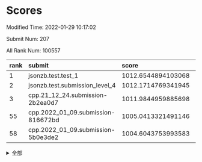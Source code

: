 # Scores

Modified Time: 2022-01-29 10:17:02

Submit Num: 207

All Rank Num: 100557

| rank |               submit               |       score        |       sigma        | pk_num |
| :--- | :--------------------------------- | :----------------- | :----------------- | :----- |
| 1    | jsonzb.test.test_1                 | 1012.6544894103068 | 0.7923505796715525 | 1946   |
| 2    | jsonzb.test.submission_level_4     | 1012.1714769341945 | 0.7819616700148725 | 1946   |
| 3    | cpp.21_12_24.submission-2b2ea0d7   | 1011.9844959885698 | 0.75949856530082   | 1936   |
| 55   | cpp.2022_01_09.submission-816672bd | 1005.0413321491146 | 0.7221858472847812 | 1947   |
| 58   | cpp.2022_01_09.submission-5b0e3de2 | 1004.6043753993583 | 0.7059224500731915 | 1944   |


<details>
<summary>全部</summary>

| rank |                 submit                 |       score        |       sigma        | pk_num |
| :--- | :------------------------------------- | :----------------- | :----------------- | :----- |
| 1    | jsonzb.test.test_1                     | 1012.6544894103068 | 0.7923505796715525 | 1946   |
| 2    | jsonzb.test.submission_level_4         | 1012.1714769341945 | 0.7819616700148725 | 1946   |
| 3    | cpp.21_12_24.submission-2b2ea0d7       | 1011.9844959885698 | 0.75949856530082   | 1936   |
| 4    | gobigger.level_3.submission_level_3_6  | 1011.337584109929  | 0.7769350094088463 | 1945   |
| 5    | gobigger.level_3.submission_level_3_24 | 1011.252643796684  | 0.7683050606818703 | 1944   |
| 6    | gobigger.level_3.submission_level_3_19 | 1011.2262740353361 | 0.7663898012415244 | 1948   |
| 7    | gobigger.level_3.submission_level_3_49 | 1011.0473077694708 | 0.7715239618556728 | 1947   |
| 8    | gobigger.level_3.submission_level_3_2  | 1010.8140094627499 | 0.7631097942253173 | 1944   |
| 9    | gobigger.level_3.submission_level_3_12 | 1010.6800292714465 | 0.7436892741396964 | 1937   |
| 10   | gobigger.level_3.submission_level_3_18 | 1010.5576746935976 | 0.7761318614280741 | 1943   |
| 11   | gobigger.level_3.submission_level_3_46 | 1010.1987602705171 | 0.763063096492125  | 1942   |
| 12   | gobigger.level_3.submission_level_3_0  | 1010.1973008786639 | 0.7558870203573044 | 1945   |
| 13   | gobigger.level_3.submission_level_3_17 | 1010.1604325741424 | 0.7664642342367677 | 1941   |
| 14   | gobigger.level_3.submission_level_3_37 | 1010.1598032495396 | 0.7477151087784716 | 1939   |
| 15   | gobigger.level_3.submission_level_3_34 | 1010.1303921555918 | 0.7500942397900955 | 1941   |
| 16   | gobigger.level_3.submission_level_3_45 | 1010.104502412637  | 0.7858450692811118 | 1938   |
| 17   | gobigger.level_3.submission_level_3_4  | 1010.0848814836887 | 0.758661157585616  | 1946   |
| 18   | gobigger.level_3.submission_level_3_40 | 1010.0365708667626 | 0.7629177690782064 | 1945   |
| 19   | gobigger.level_3.submission_level_3_32 | 1010.0269702775995 | 0.757937963799354  | 1941   |
| 20   | gobigger.level_3.submission_level_3_41 | 1010.0242154166444 | 0.7654031067076679 | 1948   |
| 21   | gobigger.level_3.submission_level_3_7  | 1009.9891227587233 | 0.7634518533856921 | 1946   |
| 22   | gobigger.level_3.submission_level_3_38 | 1009.9731306850996 | 0.7792689444809375 | 1941   |
| 23   | gobigger.level_3.submission_level_3_1  | 1009.9155831788551 | 0.763543394603775  | 1941   |
| 24   | gobigger.level_3.submission_level_3_33 | 1009.8884145864777 | 0.7557402520691228 | 1945   |
| 25   | gobigger.level_3.submission_level_3_23 | 1009.8710446063199 | 0.7497582064992198 | 1946   |
| 26   | gobigger.level_3.submission_level_3_14 | 1009.8696164680557 | 0.7466357960979784 | 1937   |
| 27   | gobigger.level_3.submission_level_3_44 | 1009.8454448328398 | 0.7588609189425194 | 1947   |
| 28   | gobigger.level_3.submission_level_3_29 | 1009.7750714415521 | 0.7551917143886497 | 1938   |
| 29   | gobigger.level_3.submission_level_3_9  | 1009.7748727863656 | 0.7456860501706025 | 1939   |
| 30   | gobigger.level_3.submission_level_3_36 | 1009.6922044715202 | 0.7504575980026986 | 1941   |
| 31   | gobigger.level_3.submission_level_3_47 | 1009.6167025481815 | 0.7478049361924949 | 1945   |
| 32   | gobigger.level_3.submission_level_3_11 | 1009.5699937003058 | 0.7514934008850116 | 1950   |
| 33   | gobigger.level_3.submission_level_3_26 | 1009.5660506094907 | 0.762853955353864  | 1941   |
| 34   | gobigger.level_3.submission_level_3_13 | 1009.5377706884324 | 0.7435949999774635 | 1943   |
| 35   | gobigger.level_3.submission_level_3_5  | 1009.5307012217818 | 0.7441833850968224 | 1946   |
| 36   | gobigger.level_3.submission_level_3_39 | 1009.4834635328702 | 0.7532190480803042 | 1942   |
| 37   | gobigger.level_3.submission_level_3_8  | 1009.4509904781746 | 0.764236796592253  | 1941   |
| 38   | gobigger.level_3.submission_level_3_42 | 1009.4326158335664 | 0.7594306739726915 | 1941   |
| 39   | gobigger.level_3.submission_level_3_10 | 1009.4266759495628 | 0.7501570102442814 | 1944   |
| 40   | gobigger.level_3.submission_level_3_15 | 1009.4003264576841 | 0.7414555275002221 | 1946   |
| 41   | gobigger.level_3.submission_level_3_25 | 1009.3782161148749 | 0.7727847445264793 | 1947   |
| 42   | gobigger.level_3.submission_level_3_21 | 1009.3126390148176 | 0.7715512037596741 | 1937   |
| 43   | gobigger.level_3.submission_level_3_30 | 1009.2792030927283 | 0.7563907986254272 | 1941   |
| 44   | gobigger.level_3.submission_level_3_3  | 1009.2335668398144 | 0.736315154402893  | 1941   |
| 45   | gobigger.level_3.submission_level_3_22 | 1009.1323246391752 | 0.7525772948821415 | 1948   |
| 46   | gobigger.level_3.submission_level_3_16 | 1009.1037680332358 | 0.7428665632404083 | 1940   |
| 47   | gobigger.level_3.submission_level_3_43 | 1009.0150651861713 | 0.7562072497879726 | 1943   |
| 48   | gobigger.level_3.submission_level_3_35 | 1008.9996292675364 | 0.7399198527765298 | 1943   |
| 49   | gobigger.level_3.submission_level_3_48 | 1008.7651225977628 | 0.741183027684124  | 1942   |
| 50   | gobigger.level_3.submission_level_3_20 | 1008.7341301606908 | 0.7598489736116668 | 1944   |
| 51   | gobigger.level_3.submission_level_3_28 | 1008.7217607277262 | 0.7325356787870854 | 1941   |
| 52   | gobigger.level_3.submission_level_3_27 | 1008.6529031303443 | 0.7481229093467411 | 1945   |
| 53   | gobigger.level_3.submission_level_3_31 | 1008.4116237221325 | 0.7413446944453728 | 1945   |
| 54   | gobigger.level_1.submission_level_1_36 | 1005.1730493861252 | 0.7228412889602867 | 1947   |
| 55   | cpp.2022_01_09.submission-816672bd     | 1005.0413321491146 | 0.7221858472847812 | 1947   |
| 56   | gobigger.level_1.submission_level_1_5  | 1005.0203083720685 | 0.7309762667052883 | 1942   |
| 57   | gobigger.level_1.submission_level_1_6  | 1004.6153546941482 | 0.7166847189480948 | 1945   |
| 58   | cpp.2022_01_09.submission-5b0e3de2     | 1004.6043753993583 | 0.7059224500731915 | 1944   |
| 59   | gobigger.level_1.submission_level_1_27 | 1004.5978779574625 | 0.7156915770200072 | 1945   |
| 60   | gobigger.level_1.submission_level_1_44 | 1004.5758532136072 | 0.7125612700249744 | 1937   |
| 61   | gobigger.level_1.submission_level_1_33 | 1004.3715009808603 | 0.7243228347572942 | 1942   |
| 62   | gobigger.level_1.submission_level_1_14 | 1004.0286215637692 | 0.7303923549072626 | 1943   |
| 63   | gobigger.level_1.submission_level_1_19 | 1003.9827696424613 | 0.7131716945636093 | 1942   |
| 64   | gobigger.level_1.submission_level_1_46 | 1003.9529786270118 | 0.7102466508664221 | 1946   |
| 65   | gobigger.level_1.submission_level_1_20 | 1003.8958064322062 | 0.7202370748738168 | 1942   |
| 66   | gobigger.level_1.submission_level_1_32 | 1003.8861238426911 | 0.7171451358640757 | 1943   |
| 67   | gobigger.level_1.submission_level_1_0  | 1003.8224499596981 | 0.719259944328808  | 1943   |
| 68   | gobigger.level_1.submission_level_1_2  | 1003.8176892228671 | 0.7195649801397583 | 1946   |
| 69   | gobigger.level_1.submission_level_1_16 | 1003.816015590349  | 0.7134361936643939 | 1945   |
| 70   | gobigger.level_1.submission_level_1_9  | 1003.798260244254  | 0.7103773872527899 | 1942   |
| 71   | gobigger.level_1.submission_level_1_21 | 1003.7831206747774 | 0.7336833681403679 | 1950   |
| 72   | gobigger.level_1.submission_level_1_13 | 1003.775931882273  | 0.7115446699950841 | 1939   |
| 73   | gobigger.level_1.submission_level_1_15 | 1003.7033438243712 | 0.70966227335793   | 1946   |
| 74   | gobigger.level_1.submission_level_1_43 | 1003.6644014467654 | 0.7119257420838172 | 1945   |
| 75   | gobigger.level_1.submission_level_1_34 | 1003.6534097663452 | 0.7052797568671887 | 1945   |
| 76   | gobigger.level_1.submission_level_1_26 | 1003.4652502722978 | 0.7112784862532284 | 1948   |
| 77   | gobigger.level_1.submission_level_1_12 | 1003.3965475828498 | 0.7138291955278645 | 1946   |
| 78   | gobigger.level_1.submission_level_1_17 | 1003.3911980607866 | 0.7101246085717344 | 1944   |
| 79   | gobigger.level_1.submission_level_1_24 | 1003.3040484599027 | 0.7175860039963894 | 1946   |
| 80   | gobigger.level_1.submission_level_1_25 | 1003.2146778162671 | 0.717018899203852  | 1939   |
| 81   | gobigger.level_1.submission_level_1_11 | 1003.2048355174711 | 0.7081050603061293 | 1942   |
| 82   | gobigger.level_1.submission_level_1_10 | 1003.1750355227496 | 0.7116616630516515 | 1940   |
| 83   | gobigger.level_1.submission_level_1_22 | 1003.1749938052008 | 0.7086776490169922 | 1949   |
| 84   | gobigger.level_1.submission_level_1_29 | 1003.1546480647611 | 0.7128456613442078 | 1942   |
| 85   | gobigger.level_1.submission_level_1_42 | 1003.1126337686107 | 0.7116206183315582 | 1947   |
| 86   | gobigger.level_1.submission_level_1_35 | 1003.0492876793338 | 0.7046263230122819 | 1948   |
| 87   | gobigger.level_1.submission_level_1_39 | 1003.027162811923  | 0.70890781850011   | 1941   |
| 88   | gobigger.level_1.submission_level_1_18 | 1002.9737685797289 | 0.7067450696787536 | 1941   |
| 89   | gobigger.level_1.submission_level_1_47 | 1002.9325247108899 | 0.714579769150533  | 1941   |
| 90   | gobigger.level_1.submission_level_1_30 | 1002.9230755152001 | 0.717304945356555  | 1940   |
| 91   | gobigger.level_1.submission_level_1_37 | 1002.8954603358181 | 0.7059315414051748 | 1948   |
| 92   | gobigger.level_1.submission_level_1_1  | 1002.8696015903088 | 0.7067312109670434 | 1938   |
| 93   | gobigger.level_1.submission_level_1_48 | 1002.8688383216594 | 0.7266024834568912 | 1941   |
| 94   | gobigger.level_1.submission_level_1_4  | 1002.8195188104672 | 0.7086913562322722 | 1948   |
| 95   | gobigger.level_1.submission_level_1_38 | 1002.8031598704342 | 0.7068407979207314 | 1940   |
| 96   | gobigger.level_1.submission_level_1_28 | 1002.7810618351109 | 0.7122221493534593 | 1947   |
| 97   | gobigger.level_1.submission_level_1_41 | 1002.6532910737536 | 0.7175386781220169 | 1938   |
| 98   | gobigger.level_1.submission_level_1_40 | 1002.5759133654943 | 0.7233265075592807 | 1944   |
| 99   | gobigger.level_1.submission_level_1_45 | 1002.5286109450615 | 0.7138728675917073 | 1941   |
| 100  | gobigger.level_1.submission_level_1_49 | 1002.433418683523  | 0.7139407990329013 | 1948   |
| 101  | gobigger.level_1.submission_level_1_8  | 1002.341676851124  | 0.7143886562669707 | 1947   |
| 102  | gobigger.level_1.submission_level_1_3  | 1002.3385147228016 | 0.712922524924787  | 1943   |
| 103  | gobigger.level_1.submission_level_1_7  | 1001.7774422535042 | 0.7132227693825042 | 1939   |
| 104  | gobigger.level_1.submission_level_1_31 | 1001.6726557483394 | 0.7139607315770516 | 1944   |
| 105  | gobigger.level_1.submission_level_1_23 | 1001.5458291965379 | 0.6996994976737994 | 1941   |
| 106  | gobigger.random.submission_random_31   | 998.1896233353854  | 0.705586129345681  | 1946   |
| 107  | gobigger.random.submission_random_35   | 997.193936643203   | 0.7048066975812998 | 1939   |
| 108  | gobigger.random.submission_random_29   | 997.1036866254495  | 0.7201306233369974 | 1942   |
| 109  | gobigger.random.submission_random_22   | 997.0420411718552  | 0.7137185183828231 | 1944   |
| 110  | gobigger.random.submission_random_40   | 997.0178666127414  | 0.7201585905783825 | 1944   |
| 111  | gobigger.random.submission_random_15   | 996.9276075521681  | 0.7153203527001545 | 1944   |
| 112  | gobigger.random.submission_random_37   | 996.7989474101506  | 0.7071884447009824 | 1945   |
| 113  | gobigger.random.submission_random_0    | 996.7837347447249  | 0.7111301374027214 | 1942   |
| 114  | gobigger.random.submission_random_10   | 996.7149801501124  | 0.7209753816645942 | 1950   |
| 115  | gobigger.random.submission_random_38   | 996.6876873570699  | 0.6978340457308848 | 1941   |
| 116  | gobigger.random.submission_random_6    | 996.5033027503393  | 0.7190480908060941 | 1943   |
| 117  | gobigger.random.submission_random_16   | 996.4460573034252  | 0.7212235306907329 | 1945   |
| 118  | gobigger.random.submission_random_47   | 996.414626097044   | 0.7108259584485811 | 1940   |
| 119  | gobigger.random.submission_random_41   | 996.2440835723597  | 0.7236682283198844 | 1940   |
| 120  | gobigger.random.submission_random_49   | 996.1863407712333  | 0.7008661351320774 | 1942   |
| 121  | gobigger.random.submission_random_11   | 996.1843057184277  | 0.7130747147307992 | 1944   |
| 122  | gobigger.random.submission_random_14   | 996.1837904629764  | 0.7072999611913693 | 1945   |
| 123  | gobigger.random.submission_random_17   | 996.0707055723665  | 0.6999263917131783 | 1942   |
| 124  | gobigger.random.submission_random_7    | 996.0142451190826  | 0.710555085313745  | 1942   |
| 125  | gobigger.random.submission_random_8    | 996.0052919452021  | 0.7155657576458864 | 1939   |
| 126  | gobigger.random.submission_random_44   | 996.0043508783624  | 0.7208323118825165 | 1944   |
| 127  | gobigger.random.submission_random_45   | 995.979462128271   | 0.6969218039451115 | 1941   |
| 128  | gobigger.random.submission_random_48   | 995.9713314423408  | 0.6993465049359625 | 1945   |
| 129  | gobigger.random.submission_random_30   | 995.9681329230849  | 0.7185327710751334 | 1944   |
| 130  | gobigger.random.submission_random_19   | 995.9533804062156  | 0.7160907172329158 | 1945   |
| 131  | gobigger.random.submission_random_23   | 995.920223865769   | 0.7165121851550549 | 1945   |
| 132  | gobigger.random.submission_random_18   | 995.896713570796   | 0.7098355955598311 | 1940   |
| 133  | gobigger.random.submission_random_21   | 995.8936150081543  | 0.7131200382800483 | 1943   |
| 134  | gobigger.random.submission_random_3    | 995.8613726323229  | 0.7029635232944038 | 1942   |
| 135  | gobigger.random.submission_random_36   | 995.7566131368712  | 0.7086059934267657 | 1943   |
| 136  | gobigger.random.submission_random_33   | 995.7259917617126  | 0.7230422158020684 | 1941   |
| 137  | gobigger.random.submission_random_39   | 995.7072126002178  | 0.7024476509983167 | 1943   |
| 138  | gobigger.random.submission_random_2    | 995.6919743788059  | 0.7050146679019161 | 1941   |
| 139  | gobigger.random.submission_random_32   | 995.680407062876   | 0.7324248084084658 | 1946   |
| 140  | gobigger.random.submission_random_9    | 995.6798318890211  | 0.7091951531844881 | 1942   |
| 141  | gobigger.random.submission_random_43   | 995.6643450359381  | 0.7073776774358064 | 1942   |
| 142  | gobigger.random.submission_random_4    | 995.5691841349677  | 0.7195370082933196 | 1946   |
| 143  | gobigger.random.submission_random_42   | 995.5122574650553  | 0.730890176798811  | 1940   |
| 144  | gobigger.random.submission_random_13   | 995.492137216966   | 0.7278700479784347 | 1940   |
| 145  | gobigger.random.submission_random_34   | 995.4857953095785  | 0.7049813667444561 | 1944   |
| 146  | gobigger.random.submission_random_46   | 995.4779046233073  | 0.7160523638355604 | 1942   |
| 147  | gobigger.random.submission_random_12   | 995.4594550333493  | 0.7123838840217167 | 1945   |
| 148  | gobigger.random.submission_random_20   | 995.4271333177427  | 0.7094038936440076 | 1946   |
| 149  | gobigger.random.submission_random_28   | 995.3935726471286  | 0.7112989435310901 | 1939   |
| 150  | gobigger.random.submission_random_24   | 995.3294612858351  | 0.7115335317069879 | 1939   |
| 151  | gobigger.random.submission_random_25   | 995.2150031958745  | 0.708601479576455  | 1942   |
| 152  | gobigger.random.submission_random_27   | 995.1394318558474  | 0.7101015112896101 | 1946   |
| 153  | gobigger.random.submission_random_26   | 994.8550199731402  | 0.7165434585454031 | 1941   |
| 154  | gobigger.random.submission_random_5    | 994.5357767286127  | 0.7042942136405526 | 1946   |
| 155  | gobigger.level_2.submission_level_2_12 | 994.5309189857024  | 0.7490746097034032 | 1942   |
| 156  | gobigger.level_2.submission_level_2_46 | 994.1611082057343  | 0.7175718288758007 | 1943   |
| 157  | gobigger.random.submission_random_1    | 993.7635169758786  | 0.7161079449590774 | 1945   |
| 158  | gobigger.level_2.submission_level_2_3  | 993.5508389277226  | 0.7376019525269042 | 1942   |
| 159  | gobigger.level_2.submission_level_2_36 | 993.3803761962009  | 0.7355171334954265 | 1944   |
| 160  | gobigger.level_2.submission_level_2_17 | 993.3359378606352  | 0.7252087053298608 | 1945   |
| 161  | gobigger.level_2.submission_level_2_0  | 993.0929795061918  | 0.7406694821781804 | 1944   |
| 162  | gobigger.level_2.submission_level_2_19 | 992.9993605293014  | 0.727977788014467  | 1945   |
| 163  | gobigger.level_2.submission_level_2_42 | 992.9575598727764  | 0.7556663561816104 | 1946   |
| 164  | gobigger.level_2.submission_level_2_31 | 992.849994347298   | 0.7334661675194378 | 1944   |
| 165  | gobigger.level_2.submission_level_2_41 | 992.7928439480612  | 0.7385765234266299 | 1945   |
| 166  | gobigger.level_2.submission_level_2_1  | 992.7638471678938  | 0.7295333860912483 | 1945   |
| 167  | gobigger.level_2.submission_level_2_27 | 992.7627941629398  | 0.7389818804041735 | 1944   |
| 168  | gobigger.level_2.submission_level_2_4  | 992.6916815697545  | 0.7549703044469075 | 1940   |
| 169  | gobigger.level_2.submission_level_2_40 | 992.5569710116051  | 0.756896651961201  | 1937   |
| 170  | gobigger.level_2.submission_level_2_37 | 992.524337614258   | 0.740154584845552  | 1944   |
| 171  | gobigger.level_2.submission_level_2_9  | 992.5148821854233  | 0.7395306183311746 | 1941   |
| 172  | gobigger.level_2.submission_level_2_30 | 992.4938909571224  | 0.7513156647043547 | 1945   |
| 173  | gobigger.level_2.submission_level_2_14 | 992.3953854864969  | 0.7371797585969908 | 1940   |
| 174  | gobigger.level_2.submission_level_2_48 | 992.3781656689538  | 0.7337043069194659 | 1942   |
| 175  | gobigger.level_2.submission_level_2_6  | 992.1809015835744  | 0.7490085302365832 | 1942   |
| 176  | gobigger.level_2.submission_level_2_25 | 992.1143039562227  | 0.7546698988906988 | 1944   |
| 177  | gobigger.level_2.submission_level_2_16 | 992.0188958785144  | 0.7475843002907809 | 1941   |
| 178  | gobigger.level_2.submission_level_2_11 | 991.9968388551596  | 0.769806623164804  | 1940   |
| 179  | gobigger.level_2.submission_level_2_33 | 991.9928465895551  | 0.7559805857700538 | 1946   |
| 180  | gobigger.level_2.submission_level_2_24 | 991.9803111770145  | 0.7496512206067547 | 1942   |
| 181  | gobigger.level_2.submission_level_2_5  | 991.9455449292919  | 0.7562187635682733 | 1944   |
| 182  | gobigger.level_2.submission_level_2_26 | 991.9318390349972  | 0.7451421644599423 | 1946   |
| 183  | gobigger.level_2.submission_level_2_35 | 991.8833351448936  | 0.7522273286569113 | 1947   |
| 184  | gobigger.level_2.submission_level_2_15 | 991.8819898176295  | 0.7487262754114882 | 1938   |
| 185  | gobigger.level_2.submission_level_2_20 | 991.8123723727813  | 0.7526108977103362 | 1938   |
| 186  | gobigger.level_2.submission_level_2_8  | 991.7803592649302  | 0.7614191517733245 | 1943   |
| 187  | gobigger.level_2.submission_level_2_10 | 991.767213351896   | 0.7518015471164291 | 1942   |
| 188  | gobigger.level_2.submission_level_2_47 | 991.708119941855   | 0.7301568518993773 | 1941   |
| 189  | gobigger.level_2.submission_level_2_13 | 991.7070211400999  | 0.7450419120518998 | 1944   |
| 190  | gobigger.level_2.submission_level_2_39 | 991.6738785860831  | 0.7399719960702111 | 1940   |
| 191  | gobigger.level_2.submission_level_2_23 | 991.6018959998265  | 0.7404049309367718 | 1943   |
| 192  | gobigger.level_2.submission_level_2_29 | 991.5867590631517  | 0.7473279578572883 | 1945   |
| 193  | gobigger.level_2.submission_level_2_32 | 991.3906650138775  | 0.7614510450188778 | 1946   |
| 194  | gobigger.level_2.submission_level_2_28 | 991.3717374744691  | 0.7380089577190081 | 1942   |
| 195  | gobigger.level_2.submission_level_2_21 | 991.3215369557639  | 0.7655599303462658 | 1944   |
| 196  | gobigger.level_2.submission_level_2_44 | 991.2568949889297  | 0.7304971888982507 | 1941   |
| 197  | gobigger.level_2.submission_level_2_18 | 991.03620010008    | 0.7550011935012383 | 1939   |
| 198  | gobigger.level_2.submission_level_2_49 | 991.0356278608559  | 0.7625312931156146 | 1949   |
| 199  | gobigger.level_2.submission_level_2_7  | 991.0085480140945  | 0.7418306355565664 | 1947   |
| 200  | gobigger.level_2.submission_level_2_22 | 990.9566533438328  | 0.7520857365511308 | 1939   |
| 201  | gobigger.level_2.submission_level_2_45 | 990.9215175966146  | 0.7478321312592208 | 1944   |
| 202  | gobigger.level_2.submission_level_2_43 | 990.7888564873306  | 0.7680455991601468 | 1940   |
| 203  | gobigger.level_2.submission_level_2_34 | 990.4509984962134  | 0.7780510265043288 | 1946   |
| 204  | gobigger.level_2.submission_level_2_38 | 989.7447237800154  | 0.7773070898122804 | 1942   |
| 205  | gobigger.level_2.submission_level_2_2  | 989.6992153434461  | 0.7669625766992181 | 1948   |
| 206  | gobigger.none.submission_none_1        | 977.6419839846376  | 1.3240727938322605 | 1949   |
| 207  | gobigger.none.submission_none_0        | 975.529476299131   | 1.486141614134286  | 1938   |

</details>